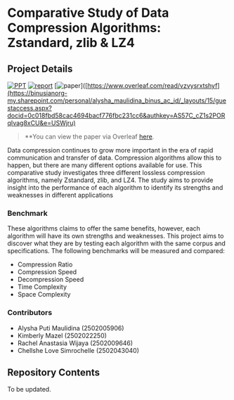 # Comparative Study of Data Compression Algorithms: Zstandard, zlib & LZ4

## Project Details

[![PPT](https://img.shields.io/static/v1.svg?label=Project&message=PPT&logo=microsoft-powerpoint&style=social)](https://binusianorg-my.sharepoint.com/personal/alysha_maulidina_binus_ac_id/_layouts/15/guestaccess.aspx?docid=0c5675d857a434f72a771acb056e09b66&authkey=AZ4zBefTSmzgmuG8reykx4I&e=hUqjZF)
[![report](https://img.shields.io/static/v1.svg?label=Project&message=Report&logo=microsoft-word&style=social)](https://binusianorg-my.sharepoint.com/personal/alysha_maulidina_binus_ac_id/_layouts/15/guestaccess.aspx?docid=02ad8f537e92c4af4a39fdd205a6b8706&authkey=AZG-kKhpeOUL1iIMgh1jrqs&e=nvBVoZ)
[![paper](https://img.shields.io/static/v1.svg?label=Project&message=Paper&logo=microsoft-word&style=social)]([https://www.overleaf.com/read/vzvysrxtshyf](https://binusianorg-my.sharepoint.com/personal/alysha_maulidina_binus_ac_id/_layouts/15/guestaccess.aspx?docid=0c018fbd58cac4694bacf776fbc231cc6&authkey=AS57C_cZ1s2PORqIvag8xCU&e=USWjru)

> **You can view the paper via Overleaf [here](https://www.overleaf.com/read/vzvysrxtshyf).

Data compression continues to grow more important in the era of rapid communication and transfer of data. Compression algorithms allow this to happen, but there are many different options available for use. This comparative study investigates three different lossless compression algorithms, namely Zstandard, zlib, and LZ4. The study aims to provide insight into the performance of each algorithm to identify its strengths and weaknesses in different applications

### Benchmark

These algorithms claims to offer the same benefits, however, each algorithm will have its own strengths and weaknesses. This project aims to discover what they are by testing each algorithm with the same corpus and specifications. The following benchmarks will be measured and compared:
- Compression Ratio
- Compression Speed
- Decompression Speed
- Time Complexity
- Space Complexity

### Contributors 
- Alysha Puti Maulidina (2502005906)
- Kimberly Mazel (2502022250)
- Rachel Anastasia Wijaya (2502009646)
- Chellshe Love Simrochelle (2502043040)

## Repository Contents
To be updated.
